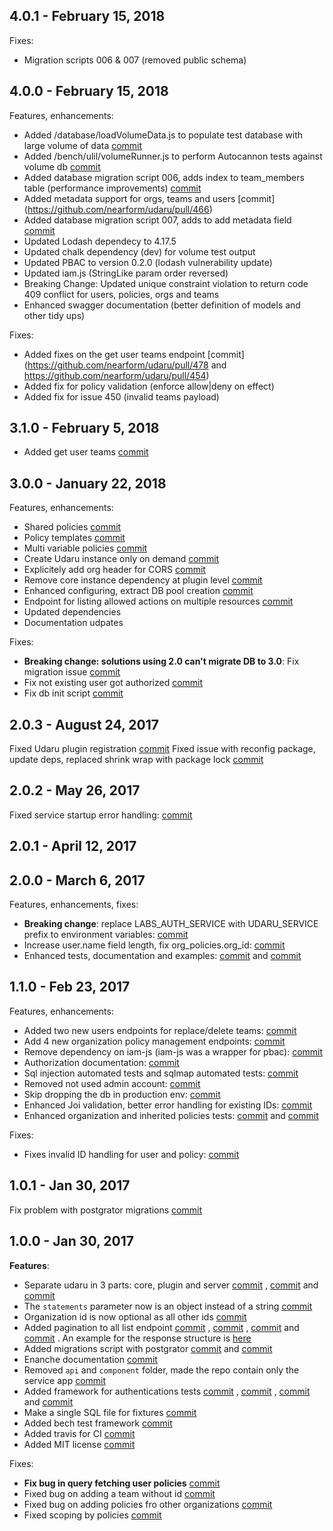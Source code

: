 ## 4.0.1 - February 15, 2018
Fixes:
-   Migration scripts 006 & 007 (removed public schema)

## 4.0.0 - February 15, 2018
Features, enhancements:
-   Added /database/loadVolumeData.js to populate test database with large volume of data [commit](https://github.com/nearform/udaru/pull/456)
-   Added /bench/ulil/volumeRunner.js to perform Autocannon tests against volume db [commit](https://github.com/nearform/udaru/pull/451)
-   Added database migration script 006, adds index to team_members table (performance improvements) [commit](https://github.com/nearform/udaru/pull/451)
-   Added metadata support for orgs, teams and users [commit] (https://github.com/nearform/udaru/pull/466)
-   Added database migration script 007, adds to add metadata field [commit](https://github.com/nearform/udaru/pull/466)
-   Updated Lodash dependecy to 4.17.5
-   Updated chalk dependency (dev) for volume test output
-   Updated PBAC to version 0.2.0 (lodash vulnerability update)
-   Updated iam.js (StringLike param order reversed)
-   Breaking Change: Updated unique constraint violation to return code 409 conflict for users, policies, orgs and teams
-   Enhanced swagger documentation (better definition of models and other tidy ups)

Fixes:
-   Added fixes on the get user teams endpoint [commit](https://github.com/nearform/udaru/pull/478 and https://github.com/nearform/udaru/pull/454)
-   Added fix for policy validation (enforce allow|deny on effect)
-   Added fix for issue 450 (invalid teams payload)


## 3.1.0 - February 5, 2018
-   Added get user teams [commit](https://github.com/nearform/udaru/pull/451)

## 3.0.0 - January 22, 2018
Features, enhancements:
-   Shared policies [commit](https://github.com/nearform/udaru/pull/437)
-   Policy templates [commit](https://github.com/nearform/udaru/pull/435)
-   Multi variable policies [commit](https://github.com/nearform/udaru/pull/441)
-   Create Udaru instance only on demand [commit](https://github.com/nearform/udaru/pull/440)
-   Explicitely add org header for CORS [commit](https://github.com/nearform/udaru/pull/434)
-   Remove core instance dependency at plugin level [commit](https://github.com/nearform/udaru/pull/433)
-   Enhanced configuring, extract DB pool creation [commit](https://github.com/nearform/udaru/pull/427)
-   Endpoint for listing allowed actions on multiple resources [commit](https://github.com/nearform/udaru/pull/418)
-   Updated dependencies
-   Documentation udpates

Fixes:
-   **Breaking change: solutions using 2.0 can't migrate DB to 3.0**: Fix migration issue [commit](https://github.com/nearform/udaru/pull/438)
-   Fix not existing user got authorized [commit](https://github.com/nearform/udaru/pull/429)
-   Fix db init script [commit](https://github.com/nearform/udaru/pull/432)

## 2.0.3 - August 24, 2017
Fixed Udaru plugin registration [commit](https://github.com/nearform/udaru/commit/c893346c026d6f87873685b70b2e0e63f475978a)
Fixed issue with reconfig package, update deps, replaced shrink wrap with package lock [commit](https://github.com/nearform/udaru/commit/8bbc13ae5ac1eeda4481a0334753683ddf858a44)

## 2.0.2 - May 26, 2017
Fixed service startup error handling: [commit](https://github.com/nearform/udaru/commit/7766f60872df8da78e2ebdaec9d1a792084d2e2c)

## 2.0.1 - April 12, 2017

## 2.0.0 - March 6, 2017

Features, enhancements, fixes:
-   **Breaking change**: replace LABS_AUTH_SERVICE with UDARU_SERVICE prefix to environment variables: [commit](https://github.com/nearform/udaru/commit/08684b1384c24afc2ed89aea0a3d3ab1cffbf511)
-   Increase user.name field length, fix org_policies.org_id: [commit](https://github.com/nearform/udaru/commit/17fee68ce15f4780dcd8e46bdeccecd55a592695)
-   Enhanced tests, documentation and examples: [commit](https://github.com/nearform/udaru/commit/298194275f46b4cff18036eb847a03d3d10d5ce5) and [commit](https://github.com/nearform/udaru/commit/f5651e03a6657d8a62b1631cc8e605e92a614e3d)

## 1.1.0 - Feb 23, 2017

Features, enhancements:
-   Added two new users endpoints for replace/delete teams: [commit](https://github.com/nearform/udaru/commit/c9ded2083b0340e1040ea72c997dd26cf38dc9b7)
-   Add 4 new organization policy management endpoints: [commit](https://github.com/nearform/udaru/commit/0049b7003ec0d8a426e0476853f12a6e6b1aa103)
-   Remove dependency on iam-js (iam-js was a wrapper for pbac): [commit](https://github.com/nearform/udaru/commit/04767e1c5a0197f6a1853ada535419086a599b19)
-   Authorization documentation: [commit](https://github.com/nearform/udaru/commit/0b1dc34a9a88834f756a6e3938612f3bee1b9c00)
-   Sql injection automated tests and sqlmap automated tests: [commit](https://github.com/nearform/udaru/commit/9e27cde1eded0de6a9170646b6972e4572786ca9)
-   Removed not used admin account: [commit](https://github.com/nearform/udaru/commit/6ef0e78d167eaf82d791648d72a21c7ce51abe9c)
-   Skip dropping the db in production env: [commit](https://github.com/nearform/udaru/commit/0da70a8a59db632296056a5ae9489b2dc8094c56)
-   Enhanced Joi validation, better error handling for existing IDs: [commit](https://github.com/nearform/udaru/commit/689550f42dcef528aefce1b34ad90e1811843f63)
-   Enhanced organization and inherited policies tests: [commit](https://github.com/nearform/udaru/commit/5ce64b5d6374e4342350d8bf000678ca1bf55815) and [commit](https://github.com/nearform/udaru/commit/ffe991088ae2a759e95f719e50f1fade95a99635)

Fixes:
-   Fixes invalid ID handling for user and policy: [commit](https://github.com/nearform/udaru/commit/90579222060070f473531e2f51890c9e74fdc4d4)


## 1.0.1 - Jan 30, 2017

Fix problem with postgrator migrations [commit](https://github.com/nearform/udaru/commit/3a1b6b1fd4dba3430f440c799334c2bf5cdb57c0)

## 1.0.0 - Jan 30, 2017

**Features**:
-   Separate udaru in 3 parts: core, plugin and server [commit](https://github.com/nearform/udaru/commit/d1625ddf91d3835aad6c70965ac4547346b886f3) , [commit](https://github.com/nearform/udaru/commit/9651465df93dfd26522d6fe0d47dcba8ebee6eee) and [commit](https://github.com/nearform/udaru/commit/a6e6aa257e188584388779278769412864baafad)
-   The `statements` parameter now is an object instead of a string [commit](https://github.com/nearform/udaru/commit/d495050026fa85502216f472648ae9484db7cc13)
-   Organization id is now optional as all other ids [commit](https://github.com/nearform/udaru/commit/611345ee1e3e56835f2de8cc309129bd077e751a)
-   Added pagination to all list endpoint [commit](https://github.com/nearform/udaru/commit/b92081b4951d2aed5d3dff30c44a98e42ee19367) , [commit](https://github.com/nearform/udaru/commit/8ae242e7f4eb48892924eee8e44e381cd26707e2) , [commit](https://github.com/nearform/udaru/commit/8c62585859d8122339ea82d5e69e7c398b6b0e64) and [commit](https://github.com/nearform/udaru/commit/611345ee1e3e56835f2de8cc309129bd077e751a) . An example for the response structure is [here](https://github.com/nearform/udaru/blob/master/lib/plugin/swagger.js#L68)
-   Added migrations script with postgrator [commit](https://github.com/nearform/udaru/commit/08abae12431e44a0ae730529a84d964364f04e45) and [commit](https://github.com/nearform/udaru/commit/a948ff18b1bf5c54b9683589a01bc94edda14892)
-   Enanche documentation [commit](https://github.com/nearform/udaru/commit/03462b3c4e6b8eaf22a6da7481d7504bf0e8e754)
-   Removed `api` and `component` folder, made the repo contain only the service app [commit](https://github.com/nearform/udaru/commit/bfd95a073752b643f81ec419c1bde0d454fe40d5)
-   Added framework for authentications tests [commit](https://github.com/nearform/udaru/commit/3f230b555ffdd7f1e1e6ccac44df41fac319ae7b) , [commit](https://github.com/nearform/udaru/commit/62de6d8ab793e54eeace1a37766d8706302a783a) , [commit](https://github.com/nearform/udaru/commit/9c0db2f885c61e31eab6ebd69de0c54de5df0d97) and [commit](https://github.com/nearform/udaru/commit/8a35b0fd7cba4e65b30a96fde289f39dc7d243bc)
-   Make a single SQL file for fixtures [commit](https://github.com/nearform/udaru/commit/a7e0948471f332592a43655fdd9adccea0438659)
-   Added bech test framework [commit](https://github.com/nearform/udaru/commit/f6014dc7e4e0f391ee495c53ecb5b07c19bd30e7)
-   Added travis for CI [commit](https://github.com/nearform/udaru/commit/3d6f33ecb67807f85254715f6a6807cbed2edf32)
-   Added MIT license [commit](https://github.com/nearform/udaru/commit/d052645183dd9150f7f63ab5a5329da6749437ac)

Fixes:
-   **Fix bug in query fetching user policies** [commit](https://github.com/nearform/udaru/commit/ae23dfd516bb541c4ef2f7f5dfa6b574cb3e4f40)
-   Fixed bug on adding a team without id [commit](https://github.com/nearform/udaru/commit/275f48bbe4088f180e3e13fd6ca81d7113f4f0b0)
-   Fixed bug on adding policies fro other organizations [commit](https://github.com/nearform/udaru/commit/540587cf8e82600b61598b32f4dcd85300981f05)
-   Fixed scoping by policies [commit](https://github.com/nearform/udaru/commit/3f64348ebea4fb536d0ab37d7d7672875c5cc405)
